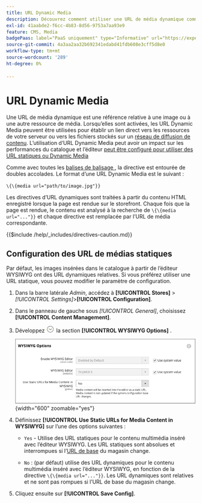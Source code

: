 ```yaml
---
title: URL Dynamic Media
description: Découvrez comment utiliser une URL de média dynamique comme référence relative à une image ou à une autre ressource de média.
exl-id: 41aabde2-f6cc-4b83-8d56-9753a7aa93e9
feature: CMS, Media
badgePaas: label="PaaS uniquement" type="Informative" url="https://experienceleague.adobe.com/en/docs/commerce/user-guides/product-solutions" tooltip="S’applique uniquement aux projets Adobe Commerce on Cloud (infrastructure PaaS gérée par Adobe) et aux projets On-premise."
source-git-commit: 4a3aa2aa32b692341edabd41fdb608e3cff5d8e0
workflow-type: tm+mt
source-wordcount: '289'
ht-degree: 0%

---
```


# URL Dynamic Media

Une URL de média dynamique est une référence relative à une image ou à une autre ressource de média. Lorsqu’elles sont activées, les URL Dynamic Media peuvent être utilisées pour établir un lien direct vers les ressources de votre serveur ou vers les fichiers stockés sur un [réseau de diffusion de contenu](media-storage-content-delivery-network.md). L’utilisation d’URL Dynamic Media peut avoir un impact sur les performances du catalogue et l’éditeur [ peut être configuré pour utiliser des URL statiques ou Dynamic Media](editor.md#configure-the-editor)

Comme avec toutes les [ balises de balisage ](../systems/markup-tags.md), la directive est entourée de doubles accolades. Le format d’une URL Dynamic Media est le suivant :

`\{\{media url="path/to/image.jpg"}}`

Les directives d’URL dynamiques sont traitées à partir du contenu HTML enregistré lorsque la page est rendue sur le storefront. Chaque fois que la page est rendue, le contenu est analysé à la recherche de `\{\{media url="..."}}` et chaque directive est remplacée par l’URL de média correspondante.

{{$include /help/_includes/directives-caution.md}}

## Configuration des URL de médias statiques

Par défaut, les images insérées dans le catalogue à partir de l’éditeur WYSIWYG ont des URL dynamiques relatives. Si vous préférez utiliser une URL statique, vous pouvez modifier le paramètre de configuration.

1. Dans la barre latérale _Admin_, accédez à **[!UICONTROL Stores]** > _[!UICONTROL Settings]_>**[!UICONTROL Configuration]**.

1. Dans le panneau de gauche sous _[!UICONTROL General]_, choisissez **[!UICONTROL Content Management]**.

1. Développez ![Sélecteur d’extension](../assets/icon-display-expand.png) la section **[!UICONTROL WYSIWYG Options]** .

   ![Options WYSIWYG](./assets/content-management-wysiwyg-options.png){width="600" zoomable="yes"}

1. Définissez **[!UICONTROL Use Static URLs for Media Content in WYSIWYG]** sur l’une des options suivantes :

   - `Yes` - Utilise des URL statiques pour le contenu multimédia inséré avec l’éditeur WYSIWYG. Les URL statiques sont absolues et interrompues si l’[URL de base](../stores-purchase/store-urls.md) du magasin change.

   - `No` : (par défaut) utilise des URL dynamiques pour le contenu multimédia inséré avec l’éditeur WYSIWYG, en fonction de la directive `\{\{media url="..."}}`. Les URL dynamiques sont relatives et ne sont pas rompues si l’URL de base du magasin change.

1. Cliquez ensuite sur **[!UICONTROL Save Config]**.

<!-- Last updated from includes: 2022-08-30 15:36:09 -->

